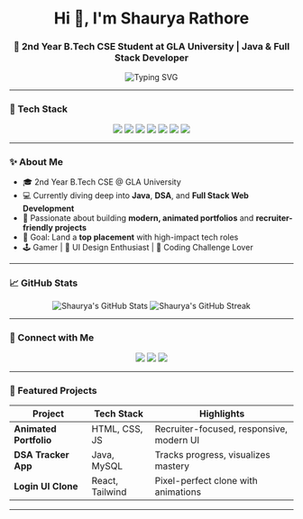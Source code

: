 <h1 align="center">Hi 👋, I'm Shaurya Rathore</h1>
<h3 align="center">🚀 2nd Year B.Tech CSE Student at GLA University | Java & Full Stack Developer</h3>

<p align="center">
  <img src="https://readme-typing-svg.demolab.com?font=Fira+Code&size=22&pause=1000&color=00F7FF&center=true&vCenter=true&width=600&lines=Crafting+Extraordinary+Web+Experiences;Mastering+Java+%26+DSA;Building+Recruiter-Friendly+Projects" alt="Typing SVG" />
</p>

---

### 🧰 Tech Stack

<p align="center">
  <img src="https://img.shields.io/badge/Java-ED8B00?style=for-the-badge&logo=java&logoColor=white"/>
  <img src="https://img.shields.io/badge/JavaScript-F7DF1E?style=for-the-badge&logo=javascript&logoColor=black"/>
  <img src="https://img.shields.io/badge/React-61DAFB?style=for-the-badge&logo=react&logoColor=black"/>
  <img src="https://img.shields.io/badge/Node.js-339933?style=for-the-badge&logo=nodedotjs&logoColor=white"/>
  <img src="https://img.shields.io/badge/HTML5-E34F26?style=for-the-badge&logo=html5&logoColor=white"/>
  <img src="https://img.shields.io/badge/CSS3-1572B6?style=for-the-badge&logo=css3&logoColor=white"/>
  <img src="https://img.shields.io/badge/GitHub-181717?style=for-the-badge&logo=github&logoColor=white"/>
</p>

---

### ✨ About Me

- 🎓 2nd Year B.Tech CSE @ GLA University  
- 💻 Currently diving deep into **Java**, **DSA**, and **Full Stack Web Development**  
- 🧠 Passionate about building **modern, animated portfolios** and **recruiter-friendly projects**  
- 🎯 Goal: Land a **top placement** with high-impact tech roles  
- 🕹️ Gamer | 🎨 UI Design Enthusiast | 🧩 Coding Challenge Lover

---

### 📈 GitHub Stats

<p align="center">
  <img src="https://github-readme-stats.vercel.app/api?username=ShauryaRathore&show_icons=true&theme=radical" alt="Shaurya's GitHub Stats" />
  <img src="https://github-readme-streak-stats.herokuapp.com/?user=ShauryaRathore&theme=radical" alt="Shaurya's GitHub Streak" />
</p>

---

### 🔗 Connect with Me

<p align="center">
  <a href="https://www.linkedin.com/in/shaurya-rathore-b89154326/" target="_blank"><img src="https://img.shields.io/badge/LinkedIn-blue?style=for-the-badge&logo=linkedin&logoColor=white" /></a>
  <a href="shaurya.rathore_cs24@gla.ac.in"><img src="https://img.shields.io/badge/Email-D14836?style=for-the-badge&logo=gmail&logoColor=white" /></a>
  <a href="https://your-portfolio-link.com"><img src="https://img.shields.io/badge/Portfolio-000?style=for-the-badge&logo=firefox&logoColor=white" /></a>
</p>

---

### 🧠 Featured Projects

| Project | Tech Stack | Highlights |
|--------|------------|------------|
| **Animated Portfolio** | HTML, CSS, JS | Recruiter-focused, responsive, modern UI |
| **DSA Tracker App** | Java, MySQL | Tracks progress, visualizes mastery |
| **Login UI Clone** | React, Tailwind | Pixel-perfect clone with animations |

---


